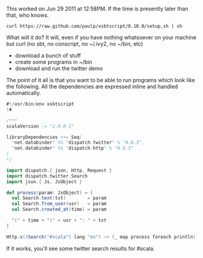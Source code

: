 This worked on Jun 29 2011 at 12:58PM.
If the time is presently later than that, who knows.

    curl https://raw.github.com/paulp/xsbtscript/0.10.0/setup.sh | sh

What will it do? It will, even if you have nothing whatsoever on your machine but curl (no sbt, no conscript, no ~/.ivy2, no ~/bin, etc)

 - download a bunch of stuff
 - create some programs in ~/bin
 - download and run the twitter demo

The point of it all is that you want to be able to run programs which look like the following.  All the dependencies are expressed inline and handled automatically.

```scala
#!/usr/bin/env xsbtscript
!#

/***
scalaVersion := "2.9.0-1"

libraryDependencies ++= Seq(
  "net.databinder" %% "dispatch-twitter" % "0.8.3",
  "net.databinder" %% "dispatch-http" % "0.8.3"
)
*/

import dispatch.{ json, Http, Request }
import dispatch.twitter.Search
import json.{ Js, JsObject }

def process(param: JsObject) = {
  val Search.text(txt)        = param
  val Search.from_user(usr)   = param
  val Search.created_at(time) = param

  "(" + time + ")" + usr + ": " + txt
}

Http.x((Search("#scala") lang "en") ~> (_ map process foreach println))
```

If it works, you'll see some twitter search results for #scala.
